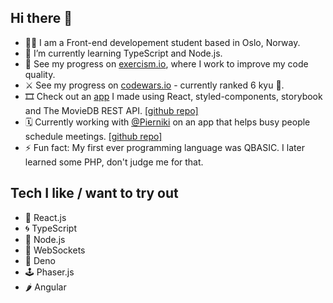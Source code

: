 ## Hi there 👋

- 👨‍🎓 I am a Front-end developement student based in Oslo, Norway.
- 🌱 I’m currently learning TypeScript and Node.js.
- 🚀 See my progress on [exercism.io](https://exercism.io/profiles/bartektelec), where I work to improve my code quality.
- ⚔ See my progress on [codewars.io](https://www.codewars.com/users/bartektelec) - currently ranked 6 kyu 🥋.
- 🎞 Check out an [app](https://bartektelec.github.io/react-netflix-clone/) I made using React, styled-components, storybook and The MovieDB REST API. [[github repo]](https://github.com/bartektelec/react-netflix-clone)
- 🗓 Currently working with [@Pierniki](https://github.com/Pierniki/) on an app that helps busy people schedule meetings. [[github repo]](https://github.com/bartektelec/book-my-time)
- ⚡ Fun fact: My first ever programming language was QBASIC. I later learned some PHP, don't judge me for that.

## Tech I like / want to try out
- 🌌 React.js
- 🌀 TypeScript
- 🔋 Node.js
- 🔌 WebSockets
- 🦕 Deno
- 🕹 Phaser.js
- 🌶 Angular

<!--
**bartektelec/bartektelec** is a ✨ _special_ ✨ repository because its `README.md` (this file) appears on your GitHub profile.

Here are some ideas to get you started:

- 🌱 I’m currently learning ...
- 👯 I’m looking to collaborate on ...
- 🤔 I’m looking for help with ...
- 💬 Ask me about ...
- 📫 How to reach me: ...
- 😄 Pronouns: ...
- ⚡ Fun fact: ...
-->
